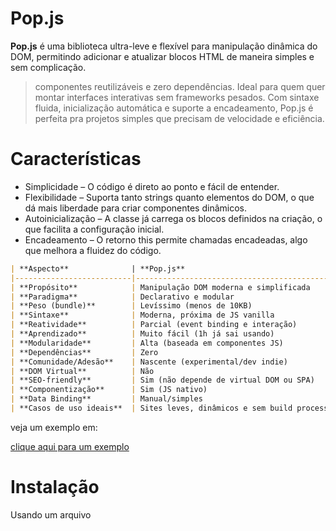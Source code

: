 # Pop.js

**Pop.js** é uma biblioteca ultra-leve e flexível para manipulação dinâmica do DOM, permitindo adicionar e atualizar blocos HTML de maneira simples e sem complicação.

> componentes reutilizáveis e zero dependências.
Ideal para quem quer montar interfaces interativas sem frameworks pesados.
Com sintaxe fluida, inicialização automática e suporte a encadeamento, Pop.js é perfeita pra projetos simples que precisam de velocidade e eficiência.

#  Características

- Simplicidade – O código é direto ao ponto e fácil de entender.
- Flexibilidade – Suporta tanto strings quanto elementos do DOM, o que dá mais liberdade para criar componentes dinâmicos.
- Autoinicialização – A classe já carrega os blocos definidos na criação, o que facilita a configuração inicial.
- Encadeamento – O retorno this permite chamadas encadeadas, algo que melhora a fluidez do código.

```markdown
| **Aspecto**              | **Pop.js**                                  | **jQuery**                                   | **React**                                         |
|--------------------------|---------------------------------------------|----------------------------------------------|--------------------------------------------------|
| **Propósito**            | Manipulação DOM moderna e simplificada      | Manipulação DOM imperativa (raiz, 2006)      | Criação de interfaces reativas (SPA/componentes) |
| **Paradigma**            | Declarativo e modular                       | Imperativo                                   | Declarativo, baseado em componentes              |
| **Peso (bundle)**        | Levíssimo (menos de 10KB)                   | Médio (~90KB minificado)                     | Pesado (React + ReactDOM ~120KB+)               |
| **Sintaxe**              | Moderna, próxima de JS vanilla              | Sintaxe própria (ex: `$(...)`)               | JSX, hooks, useEffect, useState, etc.           |
| **Reatividade**          | Parcial (event binding e interação)         | Não reativo por natureza                     | Totalmente reativo                               |
| **Aprendizado**          | Muito fácil (1h já sai usando)              | Muito fácil                                  | Curva média a alta                               |
| **Modularidade**         | Alta (baseada em componentes JS)            | Baixa                                        | Muito alta (componentes + hooks)                |
| **Dependências**         | Zero                                        | Nenhuma, mas é uma dependência por si só     | React + eco (Webpack, Babel, etc)               |
| **Comunidade/Adesão**    | Nascente (experimental/dev indie)           | Gigante, mas em declínio                     | Gigante, dominante no mercado                   |
| **DOM Virtual**          | Não                                          | Não                                          | Sim                                              |
| **SEO-friendly**         | Sim (não depende de virtual DOM ou SPA)     | Sim                                          | Depende do SSR (Next.js, etc)                   |
| **Componentização**      | Sim (JS nativo)                             | Não                                           | Sim (top tier)                                   |
| **Data Binding**         | Manual/simples                              | Manual                                       | Automático via estado                            |
| **Casos de uso ideais**  | Sites leves, dinâmicos e sem build process  | Scripts rápidos, plugins antigos             | SPAs complexas, apps interativos                 |
```

veja um exemplo em:

<a href="https://popjs.netlify.app/">clique aqui para um exemplo</a>

#  Instalação

Usando um arquivo <script>:

Inclua o arquivo pop.js no seu projeto.

```javascript
<script src="https://cdn.jsdelivr.net/gh/DanielFlux23/Pop.js/src/core/pop.js"></script>
```


Ou, se preferir clone o repositório

e adicione isso ao seu html

`<script src="/src/pop.js"></script>`

---

#### 1. constructor(blocos = {}, opens = [])

**Para que serve**  
Inicializa a instância da classe Pop. Pode também já iniciar os blocos definidos.

**Argumentos**  
- `blocos`: Objeto com chaves representando blocos e valores sendo funções que retornam HTML ou elementos.  
- `opens`: Array de blocos a serem inseridos no DOM automaticamente. Se `opens === 'initPop'`, todos os blocos serão iniciados.

**Retorno**  
Instância da classe `Pop`.

**Exemplo**
```javascript
const pop = new Pop({
  header: () => '<h1>Hello</h1>'
}, ['header']);
```

---

### 2. `init(blocos = [], { text = '', data = null, onRender = null, target = null} = {})`

**Para que serve**  
Inicializa e insere no DOM os blocos especificados, se ainda não existirem.

**Argumentos**  
- `blocos`: Array de chaves dos blocos.  
- `text`: (Opcional) Texto fixo para substituir o conteúdo do bloco.  
- `data`: (Opcional) Dados a serem passados para os blocos.
- `onRender` (opcional): Função executada logo após o bloco ser inserido no DOM. Recebe dois argumentos: o elemento inserido e a chave original do bloco.
- `target` (opcional): Elemento ou seletor CSS onde o bloco será inserido. Por padrão, é document.body.

**Retorno**  
Instância da classe `Pop`.

**Exemplo**
```javascript
pop.init(['card'], {
  data: { nome: 'Dani' },
  text: 'Substituir HTML',
  target: '#container',
  onRender: (el, chave) => {
    el.style.border = '2px dashed blue';
  }
});

```

---

### 3. `id(bloco)`

**Para que serve**  
Obtém o conteúdo de um bloco.

**Argumentos**  
- `bloco`: String da chave, ou array `[chave, funcaoExtra]`.

**Retorno**  
Conteúdo HTML ou resultado da função.

**Exemplo**
```javascript
const html = pop.id('header');
```

---

### 4. `show(blocos = [])`

**Para que serve**  
Atualiza o conteúdo dos blocos renderizados. Inicializa se não existir.

**Argumentos**  
- `blocos`: (Opcional) Array com nomes dos blocos. Se omitido, atualiza todos.

**Retorno**  
Instância da classe `Pop`.

**Exemplo**
```javascript
pop.show(['header']);
```

---

### 5.`anime(bloco, config)`

**Para que serve**  
Aplica animações utilizando propriedades customizadas via Web Animations API.

**Argumentos**  
- `bloco`: Seletor ou id do bloco.  
- `config`:  
  - `props`: Array de objetos com os frames da animação.  
  - `duration`: Tempo em ms.  
  - `easing`, `fill`, `onfinish`, etc.

**Retorno**  
Objeto `Animation` ou função encadeável.

**Exemplo**
```javascript
pop.anime('#box', {
  props: [{ transform: 'scale(1)' }, { transform: 'scale(1.2)' }],
  duration: 500
});
```

---

### 6. `mover(selector, config = {})`

**Para que serve**  
Move dinamicamente o elemento, permitindo tanto movimentação baseada em física (aceleração, fricção, limites) quanto animação matemática (usando funções de progresso).

**Argumentos**  
- `selector`: Seletor CSS do elemento a ser animado (ex: `#box`, `.item`).  
- `config`: Objeto de configuração com dois modos possíveis:

---

**Modo Física (simulação contínua)**  
Utiliza aceleração, fricção e limites para simular movimento:

```javascript
{
  physics: {
    ax: 2,        // Aceleração em X
    ay: 1,        // Aceleração em Y
    friction: 0.95, // Fricção (1 = sem perda de aceleração)
    minX: 0, maxX: 300, // Limites em X
    minY: 0, maxY: 500  // Limites em Y
  }
}
```

---

**Modo Animação (baseada em tempo)**  
Define funções baseadas no progresso da animação (`p` varia de 0 a 1):

```javascript
{
  duration: 3000, // Duração em ms
  x: (p) => Math.sin(p * Math.PI * 2) * 100,
  y: (p) => Math.cos(p * Math.PI * 2) * 100
}
```

---

**Retorno**  
Objeto com métodos de controle:

- `pausar()` – Pausa a animação.
- `continuar()` – Retoma a animação.
- `resetar()` – Reseta posição (modo física).

---

**Exemplos**

**1. Modo física:**
```javascript
pop.mover('#box', {
  physics: {
    ax: 2,
    ay: 1,
    friction: 0.96,
    maxX: 300,
    maxY: 200
  }
});
```

**2. Modo animação:**
```javascript
pop.mover('#box', {
  duration: 4000,
  x: (p) => Math.sin(p * Math.PI * 2) * 150,
  y: (p) => Math.cos(p * Math.PI * 2) * 150
});
```

---

### 7. `evento(seletor, tipo, funcao)`

**Para que serve**  
Adiciona ouvintes de eventos em elementos DOM.

**Argumentos**  
- `seletor`: String do seletor CSS.  
- `tipo`: Tipo do evento (ex: `"click"`).  
- `funcao`: Função de callback.

**Exemplo**
```javascript
pop.evento('#btn', 'click', () => alert('Clicado!'));
```

---

### 8. `remover(bloco)`

**Para que serve**  
Remove elementos do DOM por id.

**Argumentos**  
- `bloco`: String ou array com ids.

**Exemplo**
```javascript
pop.remover('box');
```

---

### 9. `add(nome, callback)`

**Para que serve**  
Adiciona dinamicamente um novo bloco.

**Argumentos**  
- `nome`: Nome da chave do bloco.  
- `callback`: Função que retorna HTML ou elemento.

**Retorno**  
Instância da classe `Pop`.

---

### 10. `setVar(nomeVariavel, callback)`

**Para que serve**  
Cria uma variável observável. Executa um callback sempre que seu valor mudar.

**Argumentos**  
- `nomeVariavel`: Nome da variável dentro de `pop.set`.  
- `callback`: Função a ser chamada no `set`.

**Exemplo**
```javascript
pop.setVar('contador', () => console.log('Mudou!'));
pop.set.contador = 42;
```

---

### 11. `watch(prop, callback)`

**Para que serve**  
Observa mudanças em uma propriedade específica e executa uma função sempre que ela for atualizada. Também atualiza elementos vinculados automaticamente.

**Argumentos**  
- `prop`: Nome da propriedade a ser observada.  
- `callback`: Função a ser executada sempre que a propriedade mudar.

**Retorno**  
Nenhum.

**Exemplo**
```javascript
pop.watch('titulo', novo => {
  console.log('Novo título:', novo);
});
pop.titulo = 'Bem-vindo!';
```

---

### 12. `component(nome, renderFn)`

**Para que serve**  
Registra um novo componente com um nome e uma função de renderização.

**Argumentos**  
- `nome`: Nome do componente (string).
- `renderFn`: Função que retorna o conteúdo HTML do componente, baseada nas propriedades passadas. A função recebe as `props` como argumento.

**Retorno**  
Não retorna valor (void).

**Exemplo**
```javascript
component('header', (props) => {
  return `<header><h1>${props.titulo}</h1></header>`;
});
```

---

### 13. `mount(nome, target, props = {})`

**Para que serve**  
Renderiza e adiciona o HTML de um componente no elemento alvo (`target`), passando as propriedades necessárias.

**Argumentos**  
- `nome`: Nome do componente que foi registrado previamente.
- `target`: Elemento DOM onde o componente será inserido.
- `props`: Objeto de propriedades que será passado para a função de renderização do componente.

**Retorno**  
Nenhum (adiciona o componente ao `target`).

**Exemplo**
```javascript
myComponent.mount('header', document.body, { title: 'Meu Site' });
```

---

### 14. `bind(prop, selector)`

**Para que serve**  
Vincula uma propriedade de dados (`prop`) a um elemento do DOM, atualizando seu conteúdo sempre que o valor mudar.

**Argumentos**  
- `prop`: Nome da propriedade que será observada.
- `selector`: Seletor CSS (string) ou elemento DOM a ser vinculado.

**Retorno**  
Nenhum (estabelece vínculo entre dados e elementos).

**Exemplo**
```javascript
myComponent.bind('username', '#user-display');
```

---

### 15. `clone(blocoOriginal, nomeDoClone)`

**Para que serve**  
Cria uma cópia de um bloco existente.

**Argumentos**  
- `blocoOriginal`: Nome do bloco base.  
- `nomeDoClone`: (Opcional) Nome para o clone.

**Exemplo**
```javascript
pop.clone('card', 'cardNovo');
```

---

### 16. `$(seletor) & $$(id)`

**Para que serve**  
Atalhos para `document.querySelector` e `getElementById`.

**Exemplo**
```javascript
pop.$('#minhaDiv').innerHTML = 'Oi!';
```

---

### 17. `style(bloco)`

**Para que serve**  
Retorna o objeto `style` de um bloco.

**Exemplo**
```javascript
pop.style('box').backgroundColor = 'red';
```

### 18. `grupe(nome, blocos)`

**Para que serve**  
Cria grupos de blocos que podem ser reutilizados juntos.

**Argumentos**  
- `nome`: Nome do grupo.  
- `blocos`: Array de nomes de blocos a serem agrupados.

**Retorno**  
Instância da classe `Pop`.

**Exemplo**
```javascript
pop.grupe('layout', ['header', 'main', 'footer']);
```

---

### 19. `absoluteExiber(blocos)`

**Para que serve**  
Remove do DOM todos os blocos que **não** estão no array especificado.

**Argumentos**  
- `blocos`: Array com nomes de blocos válidos.

**Retorno**  
Nenhum.

**Exemplo**
```javascript
pop.absoluteExiber(['main']);
```

---

### 20. `setShow(nomeVariavel, blocos)`

**Para que serve**  
Exibe blocos automaticamente sempre que a variável observável associada muda de valor.

**Argumentos**  
- `nomeVariavel`: Nome da variável criada via `setVar`.  
- `blocos`: Array com nomes dos blocos a serem exibidos.

**Retorno**  
Nenhum.

**Exemplo**
```javascript
pop.setShow('visivel', ['modal']);
```

---

### 21. `html(bloco, html)`

**Para que serve**  
Define manualmente o HTML interno de um bloco.

**Argumentos**  
- `bloco`: ID do bloco.  
- `html`: String com conteúdo HTML.

**Retorno**  
Instância da classe `Pop`.

**Exemplo**
```javascript
pop.html('header', '<h1>Novo título</h1>');
```

---

### 22. `css(css)`

**Para que serve**  
Insere regras CSS diretamente no documento.

**Argumentos**  
- `css`: String contendo código CSS.

**Retorno**  
Nenhum.

**Exemplo**
```javascript
pop.css('body { background: #000; color: #fff; }');
```

---


## Blocos com `$` e `&`

- **Chave com `$`**: Interpreta o valor retornado como uma referência a outro bloco.  
  Exemplo:
  ```javascript
  card: () => 'Oi!',
  $ref: () => 'card'
  ```

- **Chave com `&`**: Indica que o bloco será clonado automaticamente.  
  ```javascript
  pop.init(['card&']); // gera 'card1', 'card2'...
  ```

---

## Composição com Funções

Blocos podem ser arrays com `[chave, funcaoExtra]` para conteúdo dinâmico:
```javascript
['math', () => Math.random() > 0.5 ? 'Sim' : 'Não']
```
Retorna:
```
Conteúdo de math + 'Sim' ou 'Não'
```

---

## Exemplo Completo
```html
<script src="pop.js"></script>
<script>
const pop = new Pop({
  header: () => '<h1>Pop.js</h1>',
  content: () => '<p>Conteúdo inicial</p>',
  $referencia: () => 'header'
}, ['header']);

setTimeout(() => pop.show(['content']), 2000);
</script>
``` 
## 🧑‍💻 Contribuição

Se você quiser contribuir com o Pop.js, faça um fork deste repositório, faça suas alterações e envie um pull request. Fique à vontade para sugerir melhorias, novos métodos ou até funcionalidades incríveis que você acha que o Pop.js deveria ter!

## 📄 Licença

Este projeto é licenciado sob a MIT License – veja o arquivo LICENSE para mais detalhes.


---

> “Criado por pura preguiça de aprender React. E funcionou.”

## 🍿 Por que "Pop"?

O nome "Pop" reflete algo leve, dinâmico e rápido, assim como a biblioteca. É uma forma simples e rápida de gerenciar blocos de conteúdo no seu site.

---

Boa sorte com o Pop! 😎

